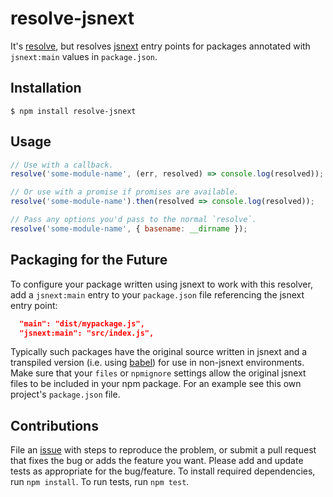 # resolve-jsnext

It's [resolve], but resolves [jsnext] entry points for packages annotated with
`jsnext:main` values in `package.json`.

[jsnext]: https://github.com/lukehoban/es6features
[resolve]: https://github.com/substack/node-resolve

## Installation

```
$ npm install resolve-jsnext
```

## Usage

```js
// Use with a callback.
resolve('some-module-name', (err, resolved) => console.log(resolved));

// Or use with a promise if promises are available.
resolve('some-module-name').then(resolved => console.log(resolved));

// Pass any options you'd pass to the normal `resolve`.
resolve('some-module-name', { basename: __dirname });
```

## Packaging for the Future

To configure your package written using jsnext to work with this resolver, add a
`jsnext:main` entry to your `package.json` file referencing the jsnext entry
point:

```json
  "main": "dist/mypackage.js",
  "jsnext:main": "src/index.js",
```

Typically such packages have the original source written in jsnext and a
transpiled version (i.e. using [babel]) for use in non-jsnext environments.
Make sure that your `files` or `npmignore` settings allow the original jsnext
files to be included in your npm package. For an example see this own project's
`package.json` file.

[babel]: https://babeljs.io/

## Contributions

File an [issue] with steps to reproduce the problem, or submit a pull request
that fixes the bug or adds the feature you want. Please add and update tests as
appropriate for the bug/feature. To install required dependencies, run
`npm install`. To run tests, run `npm test`.

[issue]: https://github.com/eventualbuddha/resolve-jsnext/issues/new
